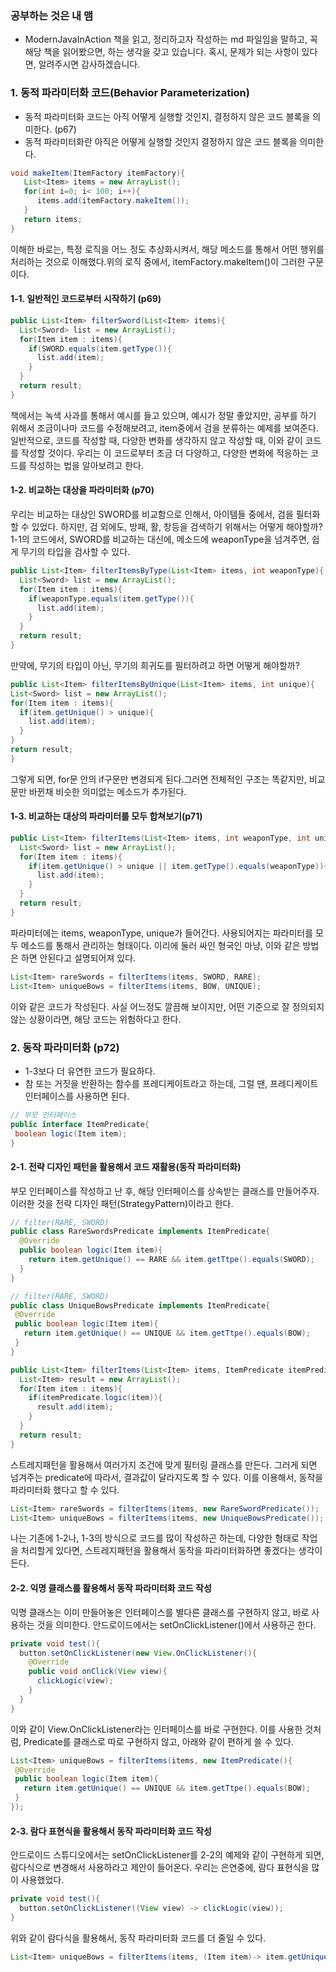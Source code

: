 ### 공부하는 것은 내 맴
- ModernJavaInAction 책을 읽고, 정리하고자 작성하는 md 파일임을 말하고,
  꼭 해당 책을 읽어봤으면, 하는 생각을 갖고 있습니다. 혹시, 문제가 되는 사항이 있다면,
  알려주시면 감사하겠습니다.
  
### 1. 동적 파라미터화 코드(Behavior Parameterization)
- 동적 파라미터화 코드는 아직 어떻게 실행할 것인지, 결정하지 않은 코드 블록을 의미한다. (p67)
- 동적 파라미터화란 아직은 어떻게 실행할 것인지 결정하지 않은 코드 블록을 의미한다.
``` java
void makeItem(ItemFactory itemFactory){
   List<Item> items = new ArrayList();
   for(int i=0; i< 100; i++){
      items.add(itemFactory.makeItem());
   }
   return items;
}
```
 이해한 바로는, 특정 로직을 어느 정도 추상화시켜서, 해당 메소드를 통해서 어떤 행위를 
처리하는 것으로 이해했다.위의 로직 중에서, itemFactory.makeItem()이 그러한 구문이다.

#### 1-1. 일반적인 코드로부터 시작하기 (p69)
```java
public List<Item> filterSword(List<Item> items){
  List<Sword> list = new ArrayList();
  for(Item item : items){
    if(SWORD.equals(item.getType()){
      list.add(item);
    }
  }
  return result;
}
```
책에서는 녹색 사과를 통해서 예시를 들고 있으며, 예시가 정말 좋았지만, 공부를 하기 위해서
조금이나마 코드를 수정해보려고, item중에서 검을 분류하는 예제를 보여준다.
 일반적으로, 코드를 작성할 때, 다양한 변화를 생각하지 않고 작성할 때, 이와 같이 코드를
 작성할 것이다. 우리는 이 코드로부터 조금 더 다양하고, 다양한 변화에 적응하는 코드를
 작성하는 법을 알아보려고 한다.
 
#### 1-2. 비교하는 대상을 파라미터화 (p70)
  우리는 비교하는 대상인 SWORD를 비교함으로 인해서, 아이템들 중에서, 검을 필터화할 수 있었다.
  하지만, 검 외에도, 방패, 활, 창등을 검색하기 위해서는 어떻게 해야할까?
  1-1의 코드에서, SWORD를 비교하는 대신에, 메소드에 weaponType을 넘겨주면, 쉽게 무기의 타입을
  검사할 수 있다.
```java
public List<Item> filterItemsByType(List<Item> items, int weaponType){
  List<Sword> list = new ArrayList();
  for(Item item : items){
    if(weaponType.equals(item.getType()){
      list.add(item);
    }
  }
  return result;
}
```
 만약에, 무기의 타입이 아닌, 무기의 희귀도를 필터하려고 하면 어떻게 해야할까?
  ```java
public List<Item> filterItemsByUnique(List<Item> items, int unique){
  List<Sword> list = new ArrayList();
  for(Item item : items){
    if(item.getUnique() > unique){
      list.add(item);
    }
  }
  return result;
}
```
 그렇게 되면, for문 안의 if구문만 변경되게 된다.그러면 전체적인 구조는 똑같지만, 비교문만 바뀐채 비슷한 의미없는 메소드가 추가된다. 
 
#### 1-3. 비교하는 대상의 파라미터를 모두 합쳐보기(p71)
```java
public List<Item> filterItems(List<Item> items, int weaponType, int unique){
  List<Sword> list = new ArrayList();
  for(Item item : items){
    if(item.getUnique() > unique || item.getType().equals(weaponType)){
      list.add(item);
    }
  }
  return result;
}
```
 파라미터에는 items, weaponType, unique가 들어간다. 사용되어지는 파라미터를 모두 메소드를 통해서 관리하는 형태이다.
이리에 둘러 싸인 형국인 마냥, 이와 같은 방법은 하면 안된다고 설명되어져 있다.
``` java
List<Item> rareSwords = filterItems(items, SWORD, RARE);
List<Item> uniqueBows = filterItems(items, BOW, UNIQUE);
```
 이와 같은 코드가 작성된다. 사실 어느정도 깔끔해 보이지만, 어떤 기준으로 잘 정의되지 않는 상황이라면, 해당 코드는 위험하다고 한다.
 
### 2. 동작 파라미터화 (p72)
 - 1-3보다 더 유연한 코드가 필요하다.
 - 참 또는 거짓을 반환하는 함수를 프레디케이트라고 하는데, 그럴 땐, 프레디케이트 인터페이스를 사용하면 된다.
 
 ``` java
// 부모 인터페이스
public interface ItemPredicate{
  boolean logic(Item item);
}
```

#### 2-1. 전략 디자인 패턴을 활용해서 코드 재활용(동작 파라미터화)
부모 인터페이스를 작성하고 난 후, 해당 인터페이스를 상속받는 클래스를 만들어주자. 이러한 것을 전략 디자인 패턴(StrategyPattern)이라고 한다.
``` java
// filter(RARE, SWORD)
public class RareSwordsPredicate implements ItemPredicate{
  @Override
  public boolean logic(Item item){
    return item.getUnique() == RARE && item.getTtpe().equals(SWORD);
  }
}
```
 ``` java
// filter(RARE, SWORD)
public class UniqueBowsPredicate implements ItemPredicate{
  @Override
  public boolean logic(Item item){
    return item.getUnique() == UNIQUE && item.getTtpe().equals(BOW);
  }
}
```
``` java
public List<Item> filterItems(List<Item> items, ItemPredicate itemPredicate){
  List<Item> result = new ArrayList();
  for(Item item : items){
    if(itemPredicate.logic(item)){
      result.add(item);
    }
  }
  return result;
}
```
스트레지패턴을 활용해서 여러가지 조건에 맞게 필터링 클래스를 만든다. 그러게 되면 넘겨주는 predicate에 따라서, 결과값이 달라지도록 할 수 있다.
이를 이용해서, 동작을 파라미터화 했다고 할 수 있다.
``` java
List<Item> rareSwords = filterItems(items, new RareSwordPredicate());
List<Item> uniqueBows = filterItems(items, new UniqueBowsPredicate());
```
 나는 기존에 1-2나, 1-3의 방식으로 코드를 많이 작성하곤 하는데, 다양한 형태로 작업을 처리할게 있다면, 스트레지패턴을 활용해서
 동작을 파라미터화하면 좋겠다는 생각이 든다.
#### 2-2. 익명 클래스를 활용해서 동작 파라미터화 코드 작성
 익명 클래스는 이미 만들어놓은 인터페이스를 별다른 클래스를 구현하지 않고, 바로 사용하는 것을 의미한다. 안드로이드에서는 
setOnClickListener()에서 사용하곤 한다.
``` java
private void test(){
  button.setOnClickListener(new View.OnClickListener(){
    @Override
    public void onClick(View view){
      clickLogic(view);
    }
  }
}
```
 이와 같이 View.OnClickListener라는 인터페이스를 바로 구현한다. 이를 사용한 것처럼, Predicate를 클래스로 따로 구현하지 않고,
아래와 같이 편하게 쓸 수 있다.
 ``` java
List<Item> uniqueBows = filterItems(items, new ItemPredicate(){
  @Override
  public boolean logic(Item item){
    return item.getUnique() == UNIQUE && item.getTtpe().equals(BOW);
  }
});
```

#### 2-3. 람다 표현식을 활용해서 동작 파라미터화 코드 작성
 안드로이드 스튜디오에서는 setOnClickListener를 2-2의 예제와 같이 구현하게 되면, 람다식으로 변경해서 사용하라고 제안이 들어온다.
우리는 은연중에, 람다 표현식을 많이 사용했었다.
```java
private void test(){
  button.setOnClickListener((View view) -> clickLogic(view));
}
```
 위와 같이 람다식을 활용해서, 동작 파라미터화 코드를 더 줄일 수 있다.
```java
List<Item> uniqueBows = filterItems(items, (Item item)-> item.getUnique() == UNIQUE && item.getTtpe().equals(BOW));
```
